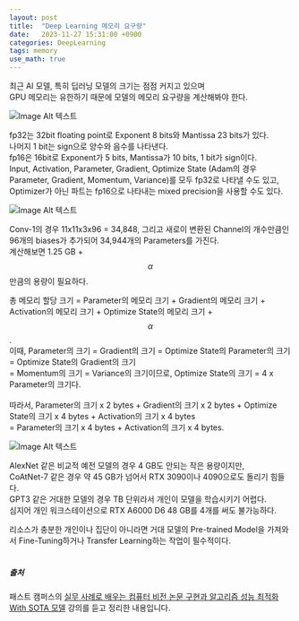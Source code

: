 ```yaml
---
layout: post
title:  "Deep Learning 메모리 요구량"
date:   2023-11-27 15:31:00 +0900
categories: DeepLearning
tags: memory
use_math: true
---
```


최근 AI 모델, 특히 딥러닝 모델의 크기는 점점 커지고 있으며  
GPU 메모리는 유한하기 때문에 모델의 메모리 요구량을 계산해봐야 한다.



![Image Alt 텍스트]({{site.url}}/assets/images/Memory_requirements_0.PNG )

fp32는 32bit floating point로 Exponent 8 bits와 Mantissa 23 bits가 있다.  
나머지 1 bit는 sign으로 양수와 음수를 나타낸다.  
fp16은 16bit로 Exponent가 5 bits, Mantissa가 10 bits, 1 bit가 sign이다.  
Input, Activation, Parameter, Gradient, Optimize State (Adam의 경우 Parameter, Gradient, Momentum, Variance)를 모두 fp32로 나타낼 수도 있고,  
Optimizer가 아닌 파트는 fp16으로 나타내는 mixed precision을 사용할 수도 있다.  

![Image Alt 텍스트]({{site.url}}/assets/images/Memory_requirements_1.PNG )

Conv-1의 경우 11x11x3x96 = 34,848, 
그리고 새로이 변환된 Channel의 개수만큼인 96개의  biases가 추가되어 34,944개의 Parameters를 가진다.  
계산해보면 1.25 GB + $$\alpha$$만큼의 용량이 필요하다.  

총 메모리 할당 크기 = Parameter의 메모리 크기 + Gradient의 메모리 크기 + Activation의 메모리 크기 + Optimize State의 메모리 크기 + $$\alpha$$.<br>
이때, Parameter의 크기 = Gradient의 크기 = Optimize State의 Parameter의 크기 = Optimize State의 Gradient의 크기 <br> 
= Momentum의 크기 = Variance의 크기이므로, Optimize State의 크기 = 4 x Parameter의 크기다. <br>  
따라서, Parameter의 크기 x 2 bytes + Gradient의 크기 x 2 bytes + Optimize State의 크기 x 4 bytes + Activation의 크기 x 4 bytes <br>
= Parameter의 크기 x 4 bytes + Activation의 크기 x 4 bytes.

![Image Alt 텍스트]({{site.url}}/assets/images/Memory_requirements_2.PNG )

AlexNet 같은 비교적 예전 모델의 경우 4 GB도 안되는 작은 용량이지만,  
CoAtNet-7 같은 경우 약 45 GB가 넘어서 RTX 3090이나 4090으로도 돌리기 힘들다.  
GPT3 같은 거대한 모델의 경우 TB 단위라서 개인이 모델을 학습시키기 어렵다.  
심지어 개인 워크스테이션으로 RTX A6000 D6 48 GB를 4개를 써도 불가능하다.  

리소스가 충분한 개인이나 집단이 아니라면 거대 모델의 Pre-trained Model을 가져와서  Fine-Tuning하거나 Transfer Learning하는 작업이 필수적이다.
<br>
<br>

##### 출처  
패스트 캠퍼스의 [실무 사례로 배우는 컴퓨터 비전 논문 구현과 알고리즘 성능 최적화 With SOTA 모델](https://fastcampus.co.kr/data_online_sota) 강의를 듣고 정리한 내용입니다.
<br>

